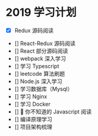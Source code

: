 # 2019 学习计划

- [x] Redux 源码阅读
- [] React-Redux 源码阅读
- [] React 部分源码阅读
- [] webpack 深入学习
- [] 学习 Typescript
- [] leetcode 算法刷题
- [] Node.js 深入学习
- [] 学习数据库（Mysql）
- [] 学习 Nginx
- [] 学习 Docker
- []  你不知道的 Javascript 阅读
- [] 编译原理学习
- [] 项目架构梳理
